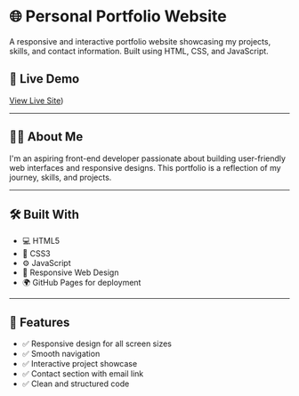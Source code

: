 # 🌐 Personal Portfolio Website

A responsive and interactive portfolio website showcasing my projects, skills, and contact information. Built using HTML, CSS, and JavaScript.

## 📸 Live Demo

[View Live Site](https://sandeepmothe.github.io/Personal_Portfolio/))

---

## 🧑‍💻 About Me

I'm an aspiring front-end developer passionate about building user-friendly web interfaces and responsive designs. This portfolio is a reflection of my journey, skills, and projects.

---

## 🛠️ Built With

- 💻 HTML5  
- 🎨 CSS3  
- ⚙️ JavaScript  
- 📱 Responsive Web Design  
- 🌍 GitHub Pages for deployment

---

## 📁 Features

- ✅ Responsive design for all screen sizes
- ✅ Smooth navigation
- ✅ Interactive project showcase
- ✅ Contact section with email link
- ✅ Clean and structured code
